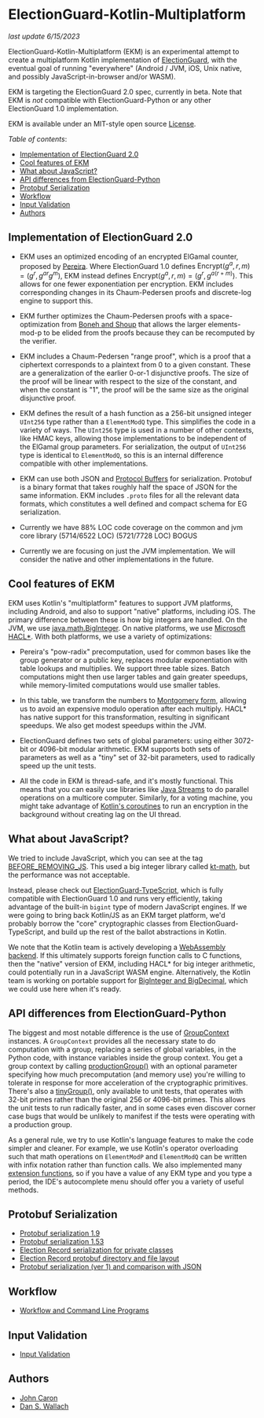 # ElectionGuard-Kotlin-Multiplatform

_last update 6/15/2023_

ElectionGuard-Kotlin-Multiplatform (EKM) is an experimental attempt to create a multiplatform Kotlin implementation of 
[ElectionGuard](https://github.com/microsoft/electionguard), with the eventual goal of running
"everywhere" (Android / JVM, iOS, Unix native, and possibly JavaScript-in-browser and/or WASM).

EKM is targeting the ElectionGuard 2.0 spec, currently in beta.
Note that EKM is *not* compatible with ElectionGuard-Python or any other
ElectionGuard 1.0 implementation. 

EKM is available under an MIT-style open source 
[License](LICENSE).

*Table of contents*:
<!-- TOC -->
* [Implementation of ElectionGuard 2.0](#implementation-of-electionguard-20)
* [Cool features of EKM](#cool-features-of-ekm)
* [What about JavaScript?](#what-about-javascript)
* [API differences from ElectionGuard-Python](#api-differences-from-electionguard-python)
* [Protobuf Serialization](#protobuf-serialization)
* [Workflow](#workflow)
* [Input Validation](#input-validation)
* [Authors](#authors)
<!-- TOC -->

## Implementation of ElectionGuard 2.0

- EKM uses an optimized encoding of an encrypted ElGamal counter, proposed by [Pereira](https://perso.uclouvain.be/olivier.pereira/). Where 
  ElectionGuard 1.0 defines $\mathrm{Encrypt}(g^a, r, m) = \left(g^r, g^{ar}g^m\right)$,
  EKM instead defines $\mathrm{Encrypt}(g^a, r, m) = \left(g^r, g^{a(r + m)}\right)$.
  This allows for one fewer exponentiation per encryption. EKM includes corresponding
  changes in its Chaum-Pedersen proofs and discrete-log engine to support this.

- EKM further optimizes the Chaum-Pedersen proofs with a space-optimization from [Boneh and Shoup](http://toc.cryptobook.us/) that allows
  the larger elements-mod-p to be elided from the proofs because they can be recomputed by the verifier.

- EKM includes a Chaum-Pedersen "range proof", which is a proof that a ciphertext
  corresponds to a plaintext from 0 to a given constant. These are a generalization of the
  earlier 0-or-1 disjunctive proofs. The size of the proof will be
  linear with respect to the size of the constant, and when the constant is "1", 
  the proof will be the same size as the original disjunctive proof.

- EKM defines the result of a hash function as a 256-bit unsigned integer `UInt256` type rather than a `ElementModQ`
  type. This simplifies the code in a variety of ways. The `UInt256` type is used in a number of other contexts,
  like HMAC keys, allowing those implementations to be independent of the ElGamal group parameters.
  For serialization, the output of `UInt256` type is identical to `ElementModQ`, so this is an internal 
  difference compatible with other implementations.

- EKM can use both JSON and [Protocol Buffers](https://en.wikipedia.org/wiki/Protocol_Buffers) for serialization. 
  Protobuf is a binary format
  that takes roughly half the space of JSON for the same information. EKM includes `.proto` files for all
  the relevant data formats, which constitutes a well defined and compact schema for EG serialization.

- Currently we have 88% LOC code coverage on the common and jvm core library (5714/6522 LOC) (5721/7728 LOC) BOGUS 

- Currently we are focusing on just the JVM implementation. We will consider the native and other implementations in the future.

## Cool features of EKM

EKM uses Kotlin's "multiplatform" features to support JVM platforms, including
Android, and also to support "native" platforms, including iOS. The primary
difference between these is how big integers are handled. On the JVM, we
use [java.math.BigInteger](https://docs.oracle.com/en/java/javase/11/docs/api/java.base/java/math/BigInteger.html).
On native platforms, we use [Microsoft HACL*](https://www.microsoft.com/en-us/research/publication/hacl-a-verified-modern-cryptographic-library/). 
With both platforms, we use a variety of optimizations: 

- Pereira's "pow-radix" precomputation, used for common bases like
  the group generator or a public key, replaces modular exponentiation with
  table lookups and multiplies. We support three table sizes. Batch computations
  might then use larger tables and gain greater speedups, while memory-limited
  computations would use smaller tables.


- In this table, we transform the numbers to [Montgomery form](https://en.wikipedia.org/wiki/Montgomery_modular_multiplication), allowing us
  to avoid an expensive modulo operation after each multiply. HACL* has native support
  for this transformation, resulting in significant speedups.
  We also get modest speedups within the JVM.

- ElectionGuard defines two sets of global parameters: using either 3072-bit
  or 4096-bit modular arithmetic. EKM supports both sets of parameters as well as a
  "tiny" set of 32-bit parameters, used to radically speed up the unit tests.

- All the code in EKM is thread-safe, and it's mostly functional. This
  means that you can easily use libraries like [Java Streams](https://docs.oracle.com/javase/tutorial/collections/streams/parallelism.html)
  to do parallel operations on a multicore computer. Similarly, for a voting
  machine, you might take advantage of [Kotlin's coroutines](https://kotlinlang.org/docs/coroutines-guide.html)
  to run an encryption in the background without creating lag on the UI thread.

## What about JavaScript?

We tried to include JavaScript, which you can see at the tag [BEFORE_REMOVING_JS](https://github.com/danwallach/electionguard-kotlin-multiplatform/releases/tag/BEFORE_REMOVING_JS). This
used a big integer library called [kt-math](https://github.com/gciatto/kt-math),
but the performance was not acceptable.

Instead, please check out [ElectionGuard-TypeScript](https://github.com/danwallach/ElectionGuard-TypeScript),
which is fully compatible with ElectionGuard 1.0 and runs very efficiently,
taking advantage of the built-in `bigint` type of modern JavaScript engines.
If we were going to bring back Kotlin/JS as an EKM target platform, we'd probably borrow the "core"
cryptographic classes from ElectionGuard-TypeScript, and build up the rest
of the ballot abstractions in Kotlin.

We note that the Kotlin team is actively developing a [WebAssembly backend](https://youtrack.jetbrains.com/issue/KT-46773).
If this ultimately supports foreign function calls to C functions, then the
"native" version of EKM, including HACL* for big integer arithmetic, could potentially run in a JavaScript WASM engine.
Alternatively, the Kotlin team is working on portable support for [BigInteger and
BigDecimal](https://youtrack.jetbrains.com/issue/KT-20912/BigDecimalBigInteger-types-in-Kotlin-stdlib), which we
could use here when it's ready.

## API differences from ElectionGuard-Python

The biggest and most notable difference is the use of [GroupContext](egklib/src/commonMain/kotlin/electionguard/core/GroupCommon.kt) 
instances. A `GroupContext` provides
all the necessary state to do computation with a group, replacing a series of global variables, in 
the Python code, with instance variables inside the group context. You get a group context by calling 
[productionGroup()](egklib/src/commonMain/kotlin/electionguard/core/Group.kt)
with an optional parameter specifying how much precomputation (and memory use) you're willing to tolerate
in response for more acceleration of the cryptographic primitives. There's also a [tinyGroup()](egklib/src/commonTest/kotlin/electionguard/core/TinyGroup.kt), only
available to unit tests, that operates with 32-bit primes rather than the original 256 or 4096-bit primes. This 
allows the unit tests to run radically faster, and in some cases even discover corner case bugs that would
be unlikely to manifest if the tests were operating with a production group.

As a general rule, we try to use Kotlin's language features to make the code
simpler and cleaner. For example, we use Kotlin's operator overloading such
that math operations on `ElementModP` and `ElementModQ` can be written with
infix notation rather than function calls. We also implemented many 
[extension functions](https://kotlinlang.org/docs/extensions.html), so if you have a value of any EKM type and you type
a period, the IDE's autocomplete menu should offer you a variety of useful
methods.

## Protobuf Serialization
* [Protobuf serialization 1.9](docs/ProtoSerializationSpec1.9.md)
* [Protobuf serialization 1.53](docs/ProtoSerializationSpec1.53.md)
* [Election Record serialization for private classes](docs/ProtoSerializationPrivate.md)
* [Election Record protobuf directory and file layout](docs/ElectionRecord.md)
* [Protobuf serialization (ver 1) and comparison with JSON](docs/ProtoSerializationSpec1.md)

## Workflow
* [Workflow and Command Line Programs](docs/CommandLineInterface.md)

## Input Validation
* [Input Validation](docs/InputValidation.md)

## Authors
- [John Caron](https://github.com/JohnLCaron)
- [Dan S. Wallach](https://www.cs.rice.edu/~dwallach/)